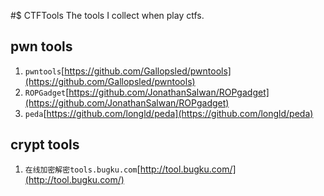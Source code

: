 #$ CTFTools
The tools I collect when play ctfs.

## pwn tools
1. `pwntools`[https://github.com/Gallopsled/pwntools](https://github.com/Gallopsled/pwntools)
2. `ROPGadget`[https://github.com/JonathanSalwan/ROPgadget](https://github.com/JonathanSalwan/ROPgadget)
3. `peda`[https://github.com/longld/peda](https://github.com/longld/peda)

## crypt tools
1. `在线加密解密tools.bugku.com`[http://tool.bugku.com/](http://tool.bugku.com/)
